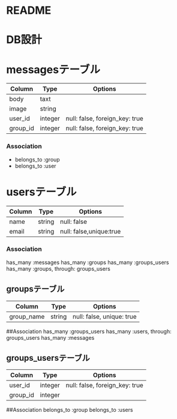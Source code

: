 # README

# DB設計

# messagesテーブル

|Column|Type|Options|
|------|----|-------|
|body|taxt|
|image|string|
|user_id|integer|null: false, foreign_key: true|
|group_id|integer|null: false, foreign_key: true|

### Association
- belongs_to :group
- belongs_to :user

# usersテーブル
|Column|Type|Options|
|------|----|-------|
|name|string|null: false|
|email|string|null: false,unique:true|

### Association
has_many :messages
has_many :groups
has_many :groups_users
has_many :groups, through: groups_users

 ## groupsテーブル
Column|Type|Options|
|------|----|-------|
|group_name|string| null: false, unique: true|
 ##Association
has_many :groups_users
has_many :users, through: groups_users
has_many :messages

 ## groups_usersテーブル
Column|Type|Options|
|------|----|-------|
|user_id |integer| null: false, foreign_key: true|
|group_id |integer| |null: false, foreign_key: true|
##Association
belongs_to :group
belongs_to :users